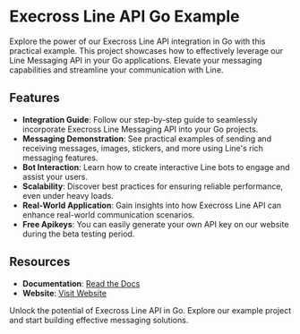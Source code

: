 # Execross Line API Go Example

Explore the power of our Execross Line API integration in Go with this practical example. This project showcases how to effectively leverage our Line Messaging API in your Go applications. Elevate your messaging capabilities and streamline your communication with Line.

## Features
- **Integration Guide**: Follow our step-by-step guide to seamlessly incorporate Execross Line Messaging API into your Go projects.
- **Messaging Demonstration**: See practical examples of sending and receiving messages, images, stickers, and more using Line's rich messaging features.
- **Bot Interaction**: Learn how to create interactive Line bots to engage and assist your users.
- **Scalability**: Discover best practices for ensuring reliable performance, even under heavy loads.
- **Real-World Application**: Gain insights into how Execross Line API can enhance real-world communication scenarios.
- **Free Apikeys**: You can easily generate your own API key on our website during the beta testing period.

## Resources

- **Documentation**: [Read the Docs](https://under-build.com)
- **Website**: [Visit Website](https://under-build.com)

Unlock the potential of Execross Line API in Go. Explore our example project and start building effective messaging solutions.
